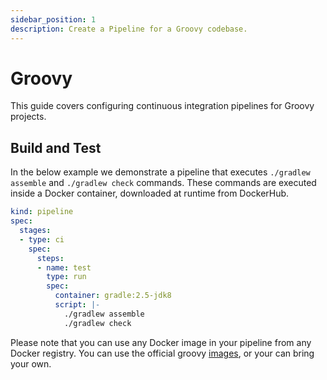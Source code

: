 ```yaml
---
sidebar_position: 1
description: Create a Pipeline for a Groovy codebase.
---
```


# Groovy

This guide covers configuring continuous integration pipelines for Groovy projects.

## Build and Test

In the below example we demonstrate a pipeline that executes `./gradlew assemble` and `./gradlew check` commands. These commands are executed inside a Docker container, downloaded at runtime from DockerHub.

```yaml {} showLineNumbers
kind: pipeline
spec:
  stages:
  - type: ci
    spec:
      steps:
      - name: test
        type: run
        spec:
          container: gradle:2.5-jdk8
          script: |-
            ./gradlew assemble
            ./gradlew check
```

Please note that you can use any Docker image in your pipeline from any Docker registry. You can use the official groovy [images](https://hub.docker.com/r/_/groovy/), or your can bring your own.
